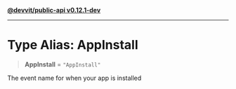 [**@devvit/public-api v0.12.1-dev**](../README.md)

---

# Type Alias: AppInstall

> **AppInstall** = `"AppInstall"`

The event name for when your app is installed
